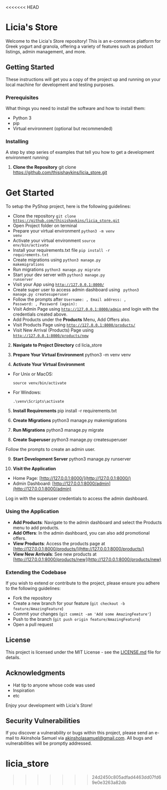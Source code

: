 <<<<<<< HEAD
# Licia's Store

Welcome to the Licia's Store repository! This is an e-commerce platform for Greek yogurt and granola, offering a variety of features such as product listings, admin management, and more.

## Getting Started

These instructions will get you a copy of the project up and running on your local machine for development and testing purposes.

### Prerequisites

What things you need to install the software and how to install them:

- Python 3
- pip
- Virtual environment (optional but recommended)

### Installing

A step by step series of examples that tell you how to get a development environment running:

1. **Clone the Repository**
   git clone https://github.com/thisishaykins/licia_store.git

# Get Started
To setup the PyShop project, here is the following guidelines:
* Clone the repository <code>git clone https://github.com/thisishaykins/licia_store.git</code>
* Open Project folder on terminal 
* Prepare your virtual environment <code>python3 -m venv venv</code> 
* Activate your virtual environment <code>source env/bin/activate</code>
* Install your requirements.txt file <code>pip install -r requirements.txt</code>
* Create migrations using <code>python3 manage.py makemigrations</code> 
* Run migrations <code>python3 manage.py migrate</code>
* Start your dev server with <code>python3 manage.py runserver</code>
* Visit your App using <code>http://127.0.0.1:8000/</code>
* Create super user to access admin dashboard using <code> python3 manage.py createsuperuser</code>
* Follow the prompts after <code>Username: , Email address: , Password: , Password (again): </code>
* Visit Admin Page using <code>http://127.0.0.1:8000/admin</code> and login with the credentials created above.
* Add Products under the <b>Products</b> Menu, Add Offers also.
* Visit Products Page using <code>http://127.0.0.1:8000/products/</code>
* Visit New Arrival (Products) Page using <code>http://127.0.0.1:8000/products/new</code>




2. **Navigate to Project Directory**
   cd licia_store
3. **Prepare Your Virtual Environment**
   python3 -m venv venv
   
4. **Activate Your Virtual Environment**
- For Unix or MacOS:
  ```
  source venv/bin/activate
  ```
- For Windows:
  ```
  .\venv\Scripts\activate
  ```

5. **Install Requirements**
pip install -r requirements.txt


6. **Create Migrations**
python3 manage.py makemigrations


7. **Run Migrations**
python3 manage.py migrate


8. **Create Superuser**
python3 manage.py createsuperuser

Follow the prompts to create an admin user.

9. **Start Development Server**
python3 manage.py runserver


10. **Visit the Application**
 - Home Page: [http://127.0.0.1:8000/](http://127.0.0.1:8000/)
 - Admin Dashboard: [http://127.0.0.1:8000/admin](http://127.0.0.1:8000/admin)

 Log in with the superuser credentials to access the admin dashboard.

### Using the Application

- **Add Products**: Navigate to the admin dashboard and select the Products menu to add products.
- **Add Offers**: In the admin dashboard, you can also add promotional offers.
- **View Products**: Access the products page at [http://127.0.0.1:8000/products/](http://127.0.0.1:8000/products/)
- **View New Arrivals**: See new products at [http://127.0.0.1:8000/products/new](http://127.0.0.1:8000/products/new)

### Extending the Codebase

If you wish to extend or contribute to the project, please ensure you adhere to the following guidelines:
- Fork the repository
- Create a new branch for your feature (`git checkout -b feature/AmazingFeature`)
- Commit your changes (`git commit -am 'Add some AmazingFeature'`)
- Push to the branch (`git push origin feature/AmazingFeature`)
- Open a pull request

## License

This project is licensed under the MIT License - see the [LICENSE.md](LICENSE.md) file for details.

## Acknowledgments

- Hat tip to anyone whose code was used
- Inspiration
- etc

Enjoy your development with Licia's Store!

   




## Security Vulnerabilities
If you discover a vulnerability or bugs within this project, please send an e-mail to Akinshola Samuel via [akinsholasamuel@gmail.com](mailto:akinsholasamuel@gmail.com). All bugs and vulnerabilities will be promptly addressed.



# licia_store
>>>>>>> 24d2450c805adfad4463dd07fd69e0e3263a82db
